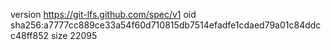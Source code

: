 version https://git-lfs.github.com/spec/v1
oid sha256:a7777cc889ce33a54f60d710815db7514efadfe1cdaed79a01c84ddcc48ff852
size 22095

